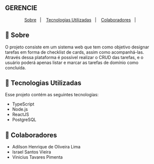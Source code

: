 ## GERENCIE

<p align="center">
  <a href="#large_blue_circle-sobre">Sobre</a>&nbsp;&nbsp;&nbsp;|&nbsp;&nbsp;&nbsp;
  <a href="#rocket-tecnologias-utilizadas">Tecnologias Utilizadas</a>&nbsp;&nbsp;&nbsp;|&nbsp;&nbsp;&nbsp;
  <a href="#bust_in_silhouette-colaboradores">Colaboradores</a>&nbsp;&nbsp;&nbsp;|&nbsp;&nbsp;&nbsp;
</p>


## :large_blue_circle: Sobre
O projeto consiste em um sistema web que tem como objetivo designar tarefas em forma de checklist de cards, assim como acompanhá-las. Através dessa plataforma é possível realizar o CRUD das tarefas, e o usuário poderá apenas listar e marcar as tarefas de domínio como concluída. 

## :rocket: Tecnologias Utilizadas
Esse projeto contém as seguintes tecnologias:

- TypeScript
- Node.js
- ReactJS
- PostgreSQL

## :bust_in_silhouette: Colaboradores
- Adilson Henrique de Oliveira Lima
- Israel Santos Vieira
- Vinicius Tavares Pimenta
